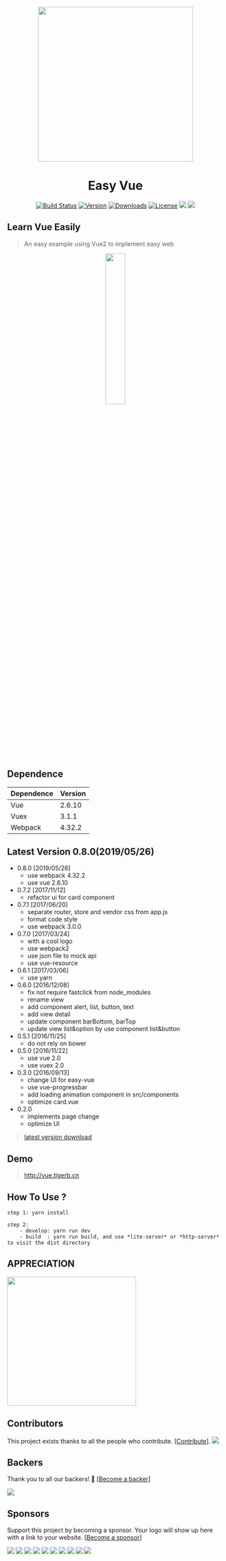 
<p align="center">
    <img src="./src/images/logo-3.png" width="360px">
</p>

<h1 align="center">Easy Vue</h1>

<p align="center">
<a href="http://vue.tigerb.cn/#/"><img src="https://img.shields.io/badge/build-passing-brightgreen.svg" alt="Build Status"></a>
<a href="https://github.com/TIGERB/easy-vue/releases"><img src="https://img.shields.io/badge/version-0.8.0-lightgrey.svg" alt="Version"></a>
<a href="https://github.com/TIGERB/easy-vue/releases"><img src="https://img.shields.io/badge/download-yellow.svg" alt="Downloads"></a>
<a href="https://opensource.org/licenses/MIT"><img src="https://img.shields.io/badge/license-MIT-blue.svg" alt="License"></a>
<a href="#backers" alt="sponsors on Open Collective"><img src="https://opencollective.com/easy-vue/backers/badge.svg" /></a> <a href="#sponsors" alt="Sponsors on Open Collective"><img src="https://opencollective.com/easy-vue/sponsors/badge.svg" /></a> 
</p>

## Learn Vue Easily

> An easy example using Vue2 to implement easy web

<p align="center">
	<a href="http://naruto.tigerb.cn/"><img width="30%" src="https://blog-1251019962.cos.ap-beijing.myqcloud.com/qiniu_img_2022/wechat-blog-qrcode.jpg"></a>
<p>

## Dependence
Dependence         |Version
-------------------|-------
Vue                |2.6.10
Vuex               |3.1.1
Webpack            |4.32.2

## Latest Version 0.8.0(2019/05/26)
- 0.8.0 [2019/05/26]
  + use webpack 4.32.2
  + use vue 2.6.10
- 0.7.2 [2017/11/12]
  + refactor ui for card component
- 0.7.1 [2017/06/20]
  + separate router, store and vendor css from app.js
  + format code style
  + use webpack 3.0.0
- 0.7.0 [2017/03/24]
  + with a cool logo
  + use webpack2
  + use json file to mock api
  + use vue-resource
- 0.6.1 [2017/03/06]
  + use yarn
- 0.6.0 [2016/12/08]
  + fix not require fastclick from node_modules
  + rename view
  + add component alert, list, button, text
  + add view detail
  + update component barBottom, barTop
  + update view list&option by use component list&button
- 0.5.1 [2016/11/25]
  + do not rely on bower
- 0.5.0 [2016/11/22]
  + use vue 2.0
  + use vuex 2.0
- 0.3.0 [2016/09/13]
  + change UI for easy-vue
  + use vue-progressbar
  + add loading animation component in src/components
  + optimize card.vue
- 0.2.0
  + implements page change
  + optimize UI

> [latest version download](https://github.com/TIGERB/easy-vue/releases/tag/v0.7.1)

## Demo

> <http://vue.tigerb.cn>

## How To Use ?

```
step 1: yarn install

step 2:
    - develop: yarn run dev
    - build  : yarn run build, and use *lite-server* or *http-server* to visit the dist directory

```

## APPRECIATION

<img src="https://raw.githubusercontent.com/TIGERB/easy-tips/master/money-qrcode.jpg" width="300px">

## Contributors

This project exists thanks to all the people who contribute. [[Contribute](CONTRIBUTING.md)].
<a href="graphs/contributors"><img src="https://opencollective.com/easy-vue/contributors.svg?width=890&button=false" /></a>


## Backers

Thank you to all our backers! 🙏 [[Become a backer](https://opencollective.com/easy-vue#backer)]

<a href="https://opencollective.com/easy-vue#backers" target="_blank"><img src="https://opencollective.com/easy-vue/backers.svg?width=890"></a>


## Sponsors

Support this project by becoming a sponsor. Your logo will show up here with a link to your website. [[Become a sponsor](https://opencollective.com/easy-vue#sponsor)]

<a href="https://opencollective.com/easy-vue/sponsor/0/website" target="_blank"><img src="https://opencollective.com/easy-vue/sponsor/0/avatar.svg"></a>
<a href="https://opencollective.com/easy-vue/sponsor/1/website" target="_blank"><img src="https://opencollective.com/easy-vue/sponsor/1/avatar.svg"></a>
<a href="https://opencollective.com/easy-vue/sponsor/2/website" target="_blank"><img src="https://opencollective.com/easy-vue/sponsor/2/avatar.svg"></a>
<a href="https://opencollective.com/easy-vue/sponsor/3/website" target="_blank"><img src="https://opencollective.com/easy-vue/sponsor/3/avatar.svg"></a>
<a href="https://opencollective.com/easy-vue/sponsor/4/website" target="_blank"><img src="https://opencollective.com/easy-vue/sponsor/4/avatar.svg"></a>
<a href="https://opencollective.com/easy-vue/sponsor/5/website" target="_blank"><img src="https://opencollective.com/easy-vue/sponsor/5/avatar.svg"></a>
<a href="https://opencollective.com/easy-vue/sponsor/6/website" target="_blank"><img src="https://opencollective.com/easy-vue/sponsor/6/avatar.svg"></a>
<a href="https://opencollective.com/easy-vue/sponsor/7/website" target="_blank"><img src="https://opencollective.com/easy-vue/sponsor/7/avatar.svg"></a>
<a href="https://opencollective.com/easy-vue/sponsor/8/website" target="_blank"><img src="https://opencollective.com/easy-vue/sponsor/8/avatar.svg"></a>
<a href="https://opencollective.com/easy-vue/sponsor/9/website" target="_blank"><img src="https://opencollective.com/easy-vue/sponsor/9/avatar.svg"></a>


